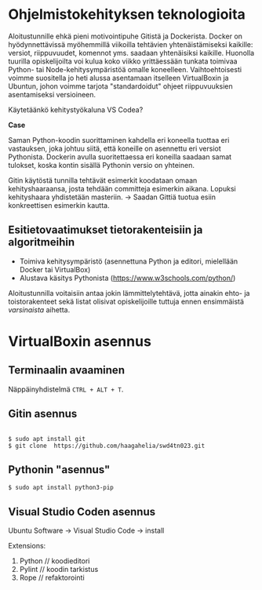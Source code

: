 # Ohjelmistokehityksen teknologioita


Aloitustunnille ehkä pieni motivointipuhe Gitistä ja Dockerista. Docker on hyödynnettävissä myöhemmillä viikoilla tehtävien yhtenäistämiseksi kaikille: versiot, riippuvuudet, komennot yms. saadaan yhtenäisiksi kaikille. Huonolla tuurilla opiskelijoilta voi kulua koko viikko yrittäessään tunkata toimivaa Python- tai Node-kehitysympäristöä omalle koneelleen. Vaihtoehtoisesti voimme suositella jo heti alussa asentamaan itselleen VirtualBoxin ja Ubuntun, johon voimme tarjota "standardoidut" ohjeet riippuvuuksien asentamiseksi versioineen.

Käytetäänkö kehitystyökaluna VS Codea?

**Case**

Saman Python-koodin suorittaminen kahdella eri koneella tuottaa eri vastauksen, joka johtuu siitä, että koneille on asennettu eri versiot Pythonista. Dockerin avulla suoritettaessa eri koneilla saadaan samat tulokset, koska kontin sisällä Pythonin versio on yhteinen.

Gitin käytöstä tunnilla tehtävät esimerkit koodataan omaan kehityshaaraansa, josta tehdään committeja esimerkin aikana. Lopuksi kehityshaara yhdistetään masteriin. &rarr; Saadan Gittiä tuotua esiin konkreettisen esimerkin kautta.


## Esitietovaatimukset tietorakenteisiin ja algoritmeihin

* Toimiva kehitysympäristö (asennettuna Python ja editori, mielellään Docker tai VirtualBox)
* Alustava käsitys Pythonista (https://www.w3schools.com/python/)

Aloitustunnilla voitaisiin antaa jokin lämmittelytehtävä, jotta ainakin ehto- ja toistorakenteet sekä listat olisivat opiskelijoille tuttuja ennen ensimmäistä _varsinaista_ aihetta.



# VirtualBoxin asennus

## Terminaalin avaaminen

Näppäinyhdistelmä `CTRL + ALT + T`.

## Gitin asennus

```shell

$ sudo apt install git
$ git clone  https://github.com/haagahelia/swd4tn023.git

```

## Pythonin "asennus"

```shell
$ sudo apt install python3-pip
```

## Visual Studio Coden asennus

Ubuntu Software &rarr; Visual Studio Code &rarr; install

Extensions: 

1. Python // koodieditori
1. Pylint // koodin tarkistus
1. Rope // refaktorointi